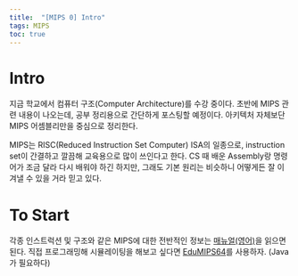```yaml
---
title:  "[MIPS 0] Intro"
tags: MIPS
toc: true
---
```


# Intro
지금 학교에서 컴퓨터 구조(Computer Architecture)를 수강 중이다. 초반에 MIPS 관련 내용이 나오는데, 공부 정리용으로 간단하게 포스팅할 예정이다. 아키텍처 자체보단 MIPS 어셈블리만을 중심으로 정리한다.

MIPS는 RISC(Reduced Instruction Set Computer) ISA의 일종으로, instruction set이 간결하고 깔끔해 교육용으로 많이 쓰인다고 한다. CS 때 배운 Assembly랑 명령어가 조금 달라 다시 배워야 하긴 하지만, 그래도 기본 원리는 비슷하니 어떻게든 잘 이겨낼 수 있을 거라 믿고 있다.


# To Start
각종 인스트럭션 및 구조와 같은 MIPS에 대한 전반적인 정보는 [매뉴얼(영어)](https://github.com/lupino3/edumips64/releases/download/v1.2.6/edumips64-1.2.6-en.pdf)을 읽으면 된다. 직접 프로그래밍해 시뮬레이팅을 해보고 싶다면 [EduMIPS64](https://github.com/lupino3/edumips64/releases/download/v1.2.6/edumips64-1.2.6-standalone.jar)를 사용하자. (Java가 필요하다)

